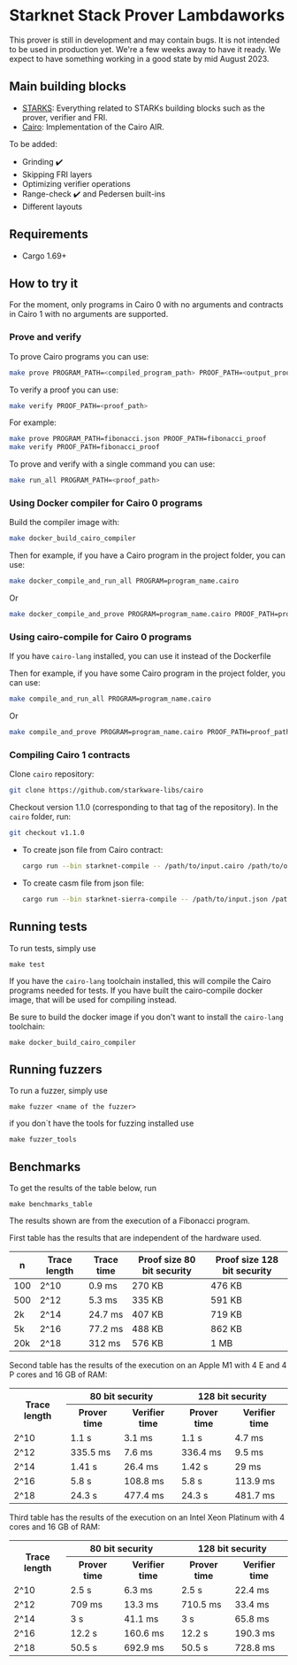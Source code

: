# Starknet Stack Prover Lambdaworks
This prover is still in development and may contain bugs. It is not intended to be used in production yet. We're a few weeks away to have it ready.
We expect to have something working in a good state by mid August 2023.

## Main building blocks

- [STARKS](https://github.com/lambdaclass/lambdaworks_cairo_prover/tree/main/src/starks): Everything related to STARKs building blocks such as the prover, verifier and FRI.
- [Cairo](https://github.com/lambdaclass/lambdaworks_cairo_prover/tree/main/src/cairo): Implementation of the Cairo AIR.

To be added:

- Grinding ✔️
- Skipping FRI layers
- Optimizing verifier operations
- Range-check ✔️ and Pedersen built-ins
- Different layouts

## Requirements

- Cargo 1.69+
  
## How to try it

For the moment, only programs in Cairo 0 with no arguments and contracts in Cairo 1 with no arguments are supported.

### Prove and verify

To prove Cairo programs you can use:

```bash
make prove PROGRAM_PATH=<compiled_program_path> PROOF_PATH=<output_proof_path>
```

To verify a proof you can use:
  
```bash
make verify PROOF_PATH=<proof_path>
```

For example:

```bash
make prove PROGRAM_PATH=fibonacci.json PROOF_PATH=fibonacci_proof
make verify PROOF_PATH=fibonacci_proof
```

To prove and verify with a single command you can use:

```bash
make run_all PROGRAM_PATH=<proof_path>
```


### Using Docker compiler for Cairo 0 programs

Build the compiler image with:

```bash
make docker_build_cairo_compiler
```

Then for example, if you have a Cairo program in the project folder, you can use:

```bash
make docker_compile_and_run_all PROGRAM=program_name.cairo
```

Or

```bash
make docker_compile_and_prove PROGRAM=program_name.cairo PROOF_PATH=proof_path
```

### Using cairo-compile for Cairo 0 programs

If you have `cairo-lang` installed, you can use it instead of the Dockerfile

Then for example, if you have some Cairo program in the project folder, you can use:

```bash
make compile_and_run_all PROGRAM=program_name.cairo
```

Or 

```bash
make compile_and_prove PROGRAM=program_name.cairo PROOF_PATH=proof_path
```

### Compiling Cairo 1 contracts

Clone `cairo` repository:

``` bash
git clone https://github.com/starkware-libs/cairo
```

Checkout version 1.1.0 (corresponding to that tag of the repository). In the `cairo` folder, run:

``` bash
git checkout v1.1.0
```

- To create json file from Cairo contract:

  ``` bash
  cargo run --bin starknet-compile -- /path/to/input.cairo /path/to/output.json
  ```

- To create casm file from json file:

  ``` bash
  cargo run --bin starknet-sierra-compile -- /path/to/input.json /path/to/output.casm
  ```

## Running tests
To run tests, simply use
```
make test
```
If you have the `cairo-lang` toolchain installed, this will compile the Cairo programs needed
for tests.
If you have built the cairo-compile docker image, that will be used for compiling instead.

Be sure to build the docker image if you don't want to install the `cairo-lang` toolchain:
```
make docker_build_cairo_compiler
```

## Running fuzzers
To run a fuzzer, simply use 

```
make fuzzer <name of the fuzzer>
```

if you don´t have the tools for fuzzing installed use

```
make fuzzer_tools
```

## Benchmarks

To get the results of the table below, run

```
make benchmarks_table
```

The results shown are from the execution of a Fibonacci program.

First table has the results that are independent of the hardware used.

| n   | Trace length | Trace time | Proof size 80 bit security | Proof size 128 bit security |
|-----|--------------|------------|----------------------------|-----------------------------|
| 100 | 2^10         | 0.9 ms     | 270 KB                     | 476 KB                      |
| 500 | 2^12         | 5.3 ms     | 335 KB                     | 591 KB                      |
| 2k  | 2^14         | 24.7 ms    | 407 KB                     | 719 KB                      |
| 5k  | 2^16         | 77.2 ms    | 488 KB                     | 862 KB                      |
| 20k | 2^18         | 312 ms     | 576 KB                     | 1 MB                        |

Second table has the results of the execution on an Apple M1 with 4 E and 4 P cores and 16 GB of RAM:

<table>
    <tr>
        <th rowspan="2">Trace length</th>
        <th colspan="2" style="text-align:center">80 bit security</th>
        <th colspan="2" style="text-align:center">128 bit security</th>
    </tr>
    <tr>
        <th>Prover time</th>
        <th>Verifier time</th>
        <th>Prover time</th>
        <th>Verifier time</th>
    </tr>
    <tr>
        <td>2^10</td>
        <td>1.1 s</td>
        <td>3.1 ms</td>
        <td>1.1 s</td>
        <td>4.7 ms</td>
    </tr>
    <tr>
        <td>2^12</td>
        <td>335.5 ms</td>
        <td>7.6 ms</td>
        <td>336.4 ms</td>
        <td>9.5 ms</td>
    </tr>
    <tr>
        <td>2^14</td>
        <td>1.41 s</td>
        <td>26.4 ms</td>
        <td>1.42 s</td>
        <td>29 ms</td>
    </tr>
    <tr>
        <td>2^16</td>
        <td>5.8 s</td>
        <td>108.8 ms</td>
        <td>5.8 s</td>
        <td>113.9 ms</td>
    </tr>
    <tr>
        <td>2^18</td>
        <td>24.3 s</td>
        <td>477.4 ms</td>
        <td>24.3 s</td>
        <td>481.7 ms</td>
    </tr>
</table>

Third table has the results of the execution on an Intel Xeon Platinum with 4 cores and 16 GB of RAM:

<table>
     <tr>
        <th rowspan="2">Trace length</th>
        <th colspan="2" style="text-align:center">80 bit security</th>
        <th colspan="2" style="text-align:center">128 bit security</th>
    </tr>
    <tr>
        <th>Prover time</th>
        <th>Verifier time</th>
        <th>Prover time</th>
        <th>Verifier time</th>
    </tr>
    <tr>
        <td>2^10</td>
        <td>2.5 s</td>
        <td>6.3 ms</td>
        <td>2.5 s</td>
        <td>22.4 ms</td>
    </tr>
    <tr>
        <td>2^12</td>
        <td>709 ms</td>
        <td>13.3 ms</td>
        <td>710.5 ms</td>
        <td>33.4 ms</td>
    </tr>
    <tr>
        <td>2^14</td>
        <td>3 s</td>
        <td>41.1 ms</td>
        <td>3 s</td>
        <td>65.8 ms</td>
    </tr>
    <tr>
        <td>2^16</td>
        <td>12.2 s</td>
        <td>160.6 ms</td>
        <td>12.2 s</td>
        <td>190.3 ms</td>
    </tr>
    <tr>
        <td>2^18</td>
        <td>50.5 s</td>
        <td>692.9 ms</td>
        <td>50.5 s</td>
        <td>728.8 ms</td>
    </tr>
</table>
